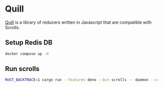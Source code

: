 # Quill

[Quill](https://github.com/alethea-io/quill) is a library of reducers written in Javascript that are compatible with Scrolls.

## Setup Redis DB
```bash
docker compose up -d
```

## Run scrolls
```bash
RUST_BACKTRACE=1 cargo run --features deno --bin scrolls -- daemon --config ./examples/quill/daemon.toml
```